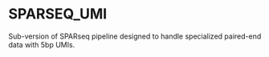 # SPARSEQ_UMI
Sub-version of SPARseq pipeline designed to handle specialized paired-end data with 5bp UMIs. 
